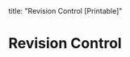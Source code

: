<frontmatter>
title: "Revision Control [Printable]"
</frontmatter>

<link rel="stylesheet" href="{{baseUrl}}/css/textbook.css">

<div class="website-content">

<div id="main">

# Revision Control

<include src="what/unit-inParent-asFlat-print.md" boilerplate />
<include src="repositories/unit-inParent-asFlat-print.md" boilerplate />
<include src="savingHistory/unit-inParent-asFlat-print.md" boilerplate />
<include src="usingHistory/unit-inParent-asFlat-print.md" boilerplate />
<include src="remoteRepositories/unit-inParent-asFlat-print.md" boilerplate />
<include src="branching/unit-inParent-asFlat-print.md" boilerplate />
<include src="drcsVsCrcs/unit-inParent-asFlat-print.md" boilerplate />
<include src="forkingWorkflow/unit-inParent-asFlat-print.md" boilerplate />
<include src="featureBranchFlow/unit-inParent-asFlat-print.md" boilerplate />
<include src="centralizedFlow/unit-inParent-asFlat-print.md" boilerplate />

</div>

</div>
